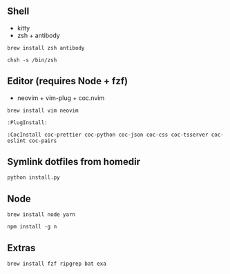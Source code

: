 ## Shell
- kitty
- zsh + antibody

`brew install zsh antibody`

`chsh -s /bin/zsh`

## Editor (requires Node + fzf)
- neovim + vim-plug + coc.nvim

`brew install vim neovim`

`:PlugInstall:`

`:CocInstall coc-prettier coc-python coc-json coc-css coc-tsserver coc-eslint coc-pairs`

## Symlink dotfiles from homedir
`python install.py`

## Node
`brew install node yarn`

`npm install -g n`

## Extras
`brew install fzf ripgrep bat exa`

